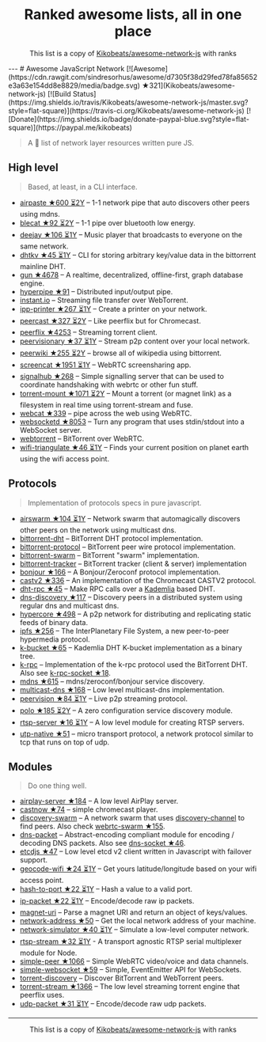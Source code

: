 <h1 align="center">
Ranked awesome lists, all in one place
</h1>
<p align="center">
	This list is a copy of <a href="Kikobeats/awesome-network-js">Kikobeats/awesome-network-js</a> with ranks
</p>
---
# Awesome JavaScript Network [![Awesome](https://cdn.rawgit.com/sindresorhus/awesome/d7305f38d29fed78fa85652e3a63e154dd8e8829/media/badge.svg) ★321](Kikobeats/awesome-network-js) [![Build Status](https://img.shields.io/travis/Kikobeats/awesome-network-js/master.svg?style=flat-square)](https://travis-ci.org/Kikobeats/awesome-network-js) [![Donate](https://img.shields.io/badge/donate-paypal-blue.svg?style=flat-square)](https://paypal.me/kikobeats)

> A 🎩 list of network layer resources written pure JS.

## High level

> Based, at least, in a CLI interface.

* [airpaste ★600 ⏳2Y](mafintosh/airpaste) – 1-1 network pipe that auto discovers other peers using mdns.
* [blecat ★92 ⏳2Y](mafintosh/blecat) – 1-1 pipe over bluetooth low energy.
* [deejay ★106 ⏳1Y](mafintosh/deejay) – Music player that broadcasts to everyone on the same network.
* [dhtkv ★45 ⏳1Y](maxogden/dhtkv) – CLI for storing arbitrary key/value data in the bittorrent mainline DHT.
* [gun ★4678](amark/gun) – A realtime, decentralized, offline-first, graph database engine.
* [hyperpipe ★91](mafintosh/hyperpipe) – Distributed input/output pipe.
* [instant.io](https://github.com/feross/instant.io) – Streaming file transfer over WebTorrent.
* [ipp-printer ★267 ⏳1Y](watson/ipp-printer) – Create a printer on your network.
* [peercast ★327 ⏳2Y](mafintosh/peercast) – Like peerflix but for Chromecast.
* [peerflix ★4253](mafintosh/peerflix) – Streaming torrent client.
* [peervisionary ★37 ⏳1Y](mafintosh/peervisionary) – Stream p2p content over your local network.
* [peerwiki ★255 ⏳2Y](mafintosh/peerwiki) – browse all of wikipedia using bittorrent.
* [screencat ★1951 ⏳1Y](maxogden/screencat) – WebRTC screensharing app.
* [signalhub ★268](mafintosh/signalhub) – Simple signalling server that can be used to coordinate handshaking with webrtc or other fun stuff.
* [torrent-mount ★1071 ⏳2Y](mafintosh/torrent-mount) – Mount a torrent (or magnet link) as a filesystem in real time using torrent-stream and fuse.
* [webcat ★339](mafintosh/webcat) – pipe across the web using WebRTC.
* [websocketd ★8053](joewalnes/websocketd) – Turn any program that uses stdin/stdout into a WebSocket server.
* [webtorrent](https://github.com/feross/webtorrent) – BitTorrent over WebRTC.
* [wifi-triangulate ★46 ⏳1Y](watson/wifi-triangulate) – Finds your current position on planet earth using the wifi access point.

## Protocols

> Implementation of protocols specs in pure javascript.

* [airswarm ★104 ⏳1Y](mafintosh/airswarm) – Network swarm that automagically discovers other peers on the network using multicast dns.
* [bittorrent-dht](https://github.com/feross/bittorrent-dht) – BitTorrent DHT protocol implementation.
* [bittorrent-protocol](https://github.com/feross/bittorrent-protocol) – BitTorrent peer wire protocol implementation.
* [bittorrent-swarm](https://github.com/feross/bittorrent-swarm) – BitTorrent "swarm" implementation.
* [bittorrent-tracker](https://github.com/feross/bittorrent-tracker) – BitTorrent tracker (client & server) implementation
* [bonjour ★166](watson/bonjour) – A Bonjour/Zeroconf protocol implementation.
* [castv2 ★336](thibauts/node-castv2) – An implementation of the Chromecast CASTV2 protocol.
* [dht-rpc ★45](mafintosh/dht-rpc) – Make RPC calls over a [Kademlia](https://pdos.csail.mit.edu/~petar/papers/maymounkov-kademlia-lncs.pdf) based DHT.
* [dns-discovery ★117](mafintosh/dns-discovery) – Discovery peers in a distributed system using regular dns and multicast dns.
* [hypercore ★498](mafintosh/hypercore) – A p2p network for distributing and replicating static feeds of binary data.
* [ipfs ★256](ipfs/js-ipfs-api) – The InterPlanetary File System, a new peer-to-peer hypermedia protocol.
* [k-bucket ★65](tristanls/k-bucket) – Kademlia DHT K-bucket implementation as a binary tree.
* [k-rpc](https://github.com/mafintosh/k-rpc) – Implementation of the k-rpc protocol used the BitTorrent DHT. Also see [k-rpc-socket ★18](mafintosh/k-rpc-socket).
* [mdns ★615](agnat/node_mdns) – mdns/zeroconf/bonjour service discovery.
* [multicast-dns ★168](mafintosh/multicast-dns) – Low level multicast-dns implementation.
* [peervision ★84 ⏳1Y](mafintosh/peervision) – Live p2p streaming protocol.
* [polo ★185 ⏳2Y](mafintosh/polo) – A zero configuration service discovery module.
* [rtsp-server ★16 ⏳1Y](watson/rtsp-server) – A low level module for creating RTSP servers.
* [utp-native ★51](mafintosh/utp-native) – micro transport protocol, a network protocol similar to tcp that runs on top of udp.

## Modules

> Do one thing well.

* [airplay-server ★184](watson/airplay-server) – A low level AirPlay server.
* [castnow ★74](xat/chromecast-player) – simple chromecast player.
* [discovery-swarm](https://github.com/mafintosh/discovery-swarm) – A network swarm that uses [discovery-channel](https://github.com/maxogden/discovery-channel) to find peers. Also check [webrtc-swarm ★155](mafintosh/webrtc-swarm).
* [dns-packet](https://github.com/mafintosh/dns-packet) – Abstract-encoding compliant module for encoding / decoding DNS packets. Also see [dns-socket ★46](mafintosh/dns-socket).
* [etcdjs ★47](mafintosh/etcdjs) – Low level etcd v2 client written in Javascript with failover support.
* [geocode-wifi ★24 ⏳1Y](watson/geocode-wifi) – Get yours latitude/longitude based on your wifi access point.
* [hash-to-port ★22 ⏳1Y](mafintosh/hash-to-port) – Hash a value to a valid port.
* [ip-packet ★22 ⏳1Y](mafintosh/ip-packet) – Encode/decode raw ip packets.
* [magnet-uri](https://github.com/feross/magnet-uri) – Parse a magnet URI and return an object of keys/values.
* [network-address ★50](mafintosh/network-address) – Get the local network address of your machine.
* [network-simulator ★40 ⏳1Y](substack/network-simulator) – Simulate a low-level computer network.
* [rtsp-stream ★32 ⏳1Y](watson/rtsp-stream) - A transport agnostic RTSP serial multiplexer module for Node.
* [simple-peer ★1066](feross/simple-peer) – Simple WebRTC video/voice and data channels.
* [simple-websocket ★59](feross/simple-websocket) – Simple, EventEmitter API for WebSockets.
* [torrent-discovery](https://github.com/feross/torrent-discovery) – Discover BitTorrent and WebTorrent peers.
* [torrent-stream ★1366](mafintosh/torrent-stream) – The low level streaming torrent engine that peerflix uses.
* [udp-packet ★31 ⏳1Y](substack/udp-packet) – Encode/decode raw udp packets.
---
<p align="center">
	This list is a copy of <a href="Kikobeats/awesome-network-js">Kikobeats/awesome-network-js</a> with ranks
</p>
